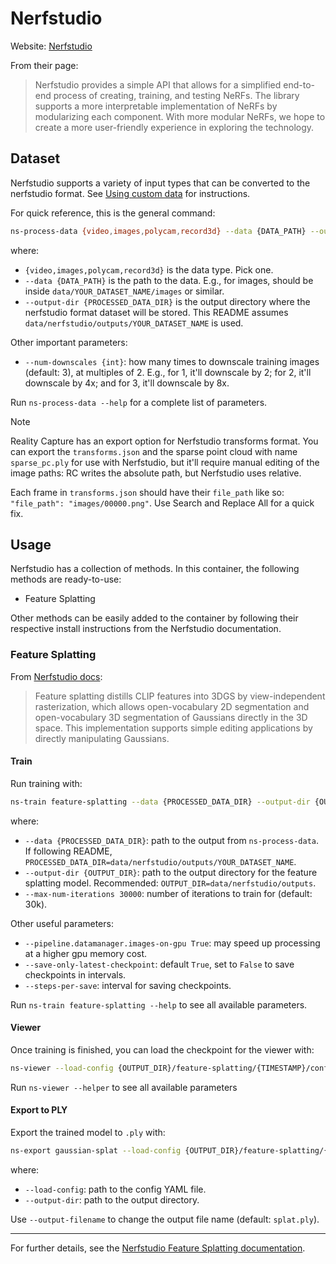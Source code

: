 # Nerfstudio

Website: [Nerfstudio](https://docs.nerf.studio/index.html)

From their page:

> Nerfstudio provides a simple API that allows for a simplified end-to-end process of creating, training, and testing NeRFs. The library supports a more interpretable implementation of NeRFs by modularizing each component. With more modular NeRFs, we hope to create a more user-friendly experience in exploring the technology.

## Dataset

Nerfstudio supports a variety of input types that can be converted to the nerfstudio format. See [Using custom data](https://docs.nerf.studio/quickstart/custom_dataset.html) for instructions.

For quick reference, this is the general command:

```sh
ns-process-data {video,images,polycam,record3d} --data {DATA_PATH} --output-dir {PROCESSED_DATA_DIR}
```

where:

- `{video,images,polycam,record3d}` is the data type. Pick one.
- `--data {DATA_PATH}` is the path to the data. E.g., for images, should be inside `data/YOUR_DATASET_NAME/images` or similar.
- `--output-dir {PROCESSED_DATA_DIR}` is the output directory where the nerfstudio format dataset will be stored. This README assumes `data/nerfstudio/outputs/YOUR_DATASET_NAME` is used.

Other important parameters:

- `--num-downscales {int}`: how many times to downscale training images (default: 3), at multiples of 2. E.g., for 1, it'll downscale by 2; for 2, it'll downscale by 4x; and for 3, it'll downscale by 8x.

Run `ns-process-data --help` for a complete list of parameters.

> [!NOTE]
> Reality Capture has an export option for Nerfstudio transforms format. You can export the `transforms.json` and the sparse point cloud with name `sparse_pc.ply` for use with Nerfstudio, but it'll require manual editing of the image paths: RC writes the absolute path, but Nerfstudio uses relative.
>
> Each frame in `transforms.json` should have their `file_path` like so: `"file_path": "images/00000.png"`. Use Search and Replace All for a quick fix.

## Usage

Nerfstudio has a collection of methods. In this container, the following methods are ready-to-use:

- Feature Splatting

Other methods can be easily added to the container by following their respective install instructions from the Nerfstudio documentation.

### Feature Splatting

From [Nerfstudio docs](https://docs.nerf.studio/nerfology/methods/feature_splatting.html):

> Feature splatting distills CLIP features into 3DGS by view-independent rasterization, which allows open-vocabulary 2D segmentation and open-vocabulary 3D segmentation of Gaussians directly in the 3D space. This implementation supports simple editing applications by directly manipulating Gaussians.

#### Train

Run training with:

```sh
ns-train feature-splatting --data {PROCESSED_DATA_DIR} --output-dir {OUTPUT_DIR} --max-num-iterations 30000
```

where:

- `--data {PROCESSED_DATA_DIR}`: path to the output from `ns-process-data`. If following README, `PROCESSED_DATA_DIR=data/nerfstudio/outputs/YOUR_DATASET_NAME`.
- `--output-dir {OUTPUT_DIR}`: path to the output directory for the feature splatting model. Recommended: `OUTPUT_DIR=data/nerfstudio/outputs`.
- `--max-num-iterations 30000`: number of iterations to train for (default: 30k).

Other useful parameters:

- `--pipeline.datamanager.images-on-gpu True`: may speed up processing at a higher gpu memory cost.
- `--save-only-latest-checkpoint`: default `True`, set to `False` to save checkpoints in intervals.
- `--steps-per-save`: interval for saving checkpoints.

Run `ns-train feature-splatting --help` to see all available parameters.

#### Viewer

Once training is finished, you can load the checkpoint for the viewer with:

```sh
ns-viewer --load-config {OUTPUT_DIR}/feature-splatting/{TIMESTAMP}/config.yml
```

Run `ns-viewer --helper` to see all available parameters

#### Export to PLY

Export the trained model to `.ply` with:

```sh
ns-export gaussian-splat --load-config {OUTPUT_DIR}/feature-splatting/{TIMESTAMP}/config.yml --output-dir {PLY_OUTPUT_DIR}
```

where:

- `--load-config`: path to the config YAML file.
- `--output-dir`: path to the output directory.

Use `--output-filename` to change the output file name (default: `splat.ply`).

---

For further details, see the [Nerfstudio Feature Splatting documentation](https://docs.nerf.studio/nerfology/methods/feature_splatting.html).
